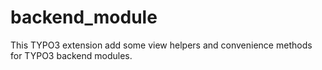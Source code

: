 # backend_module

This TYPO3 extension add some view helpers and convenience methods for TYPO3 backend modules.